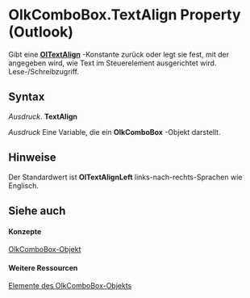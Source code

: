 
# OlkComboBox.TextAlign Property (Outlook)

Gibt eine  **[OlTextAlign](f79a8b30-37e0-c1e6-7414-f664dfeb0c86.md)** -Konstante zurück oder legt sie fest, mit der angegeben wird, wie Text im Steuerelement ausgerichtet wird. Lese-/Schreibzugriff.


## Syntax

 _Ausdruck_. **TextAlign**

 _Ausdruck_ Eine Variable, die ein **OlkComboBox** -Objekt darstellt.


## Hinweise

Der Standardwert ist  **OlTextAlignLeft** links-nach-rechts-Sprachen wie Englisch.


## Siehe auch


#### Konzepte


[OlkComboBox-Objekt](8d5e2f25-2962-af28-2523-b7b82473ea0a.md)
#### Weitere Ressourcen


[Elemente des OlkComboBox-Objekts](http://msdn.microsoft.com/library/618de9e2-f5b9-40d9-239e-95aeb9dce092%28Office.15%29.aspx)